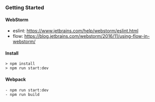 ### Getting Started

#### WebStorm
- eslint: https://www.jetbrains.com/help/webstorm/eslint.html
- flow: https://blog.jetbrains.com/webstorm/2016/11/using-flow-in-webstorm/

#### Install
```
> npm install
> npm run start:dev
```

#### Webpack
```
- npm run start:dev
- npm run build
```
